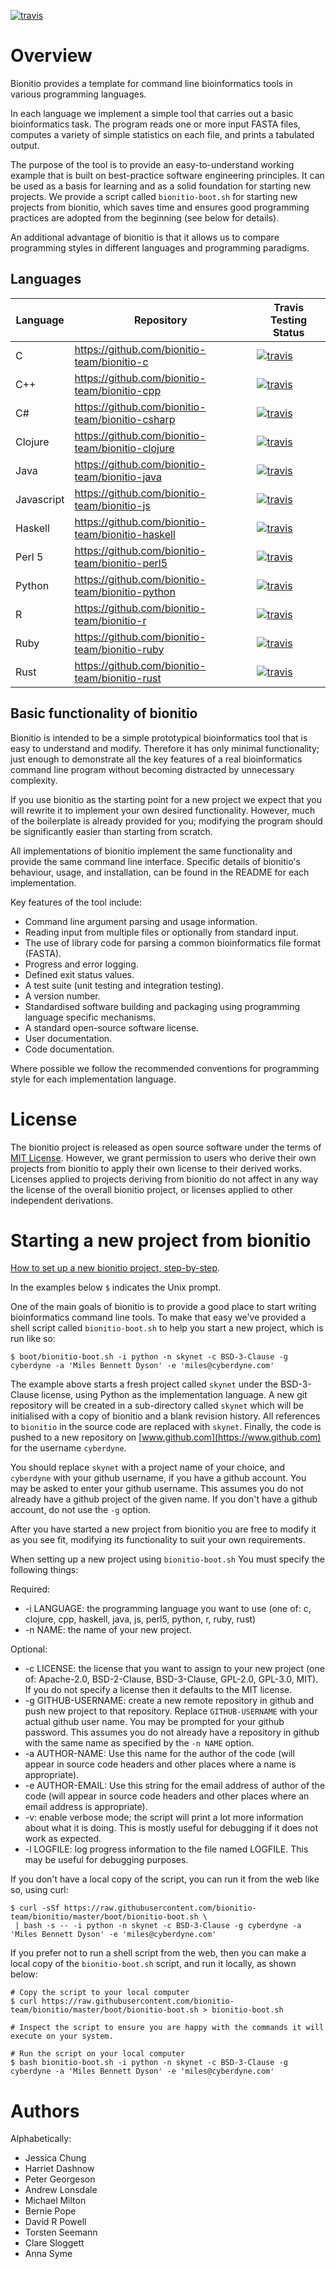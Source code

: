 [![travis](https://travis-ci.org/bionitio-team/bionitio.svg?branch=master)](https://travis-ci.org/bionitio-team/bionitio)

# Overview 

Bionitio provides a template for command line bioinformatics tools in various programming languages.

In each language we implement a simple tool that carries out a basic bioinformatics task.
The program reads one or more input FASTA files, computes a variety of simple statistics on each file, and prints a tabulated output.

The purpose of the tool is to provide an easy-to-understand working example that is built on best-practice software engineering principles. It can be used as a basis for learning and as a solid foundation for starting new projects. We provide a script called `bionitio-boot.sh` for starting new projects from bionitio, which saves time and ensures good programming practices are adopted from the beginning (see below for details).

An additional advantage of bionitio is that it allows us to compare programming styles in different languages and programming paradigms.

## Languages

| Language | Repository | Travis Testing Status |
|----------|-----------------------|------------|
| C        | <https://github.com/bionitio-team/bionitio-c> | [![travis](https://travis-ci.org/bionitio-team/bionitio-c.svg?branch=master)](https://travis-ci.org/bionitio-team/bionitio-c) | 
| C++      | <https://github.com/bionitio-team/bionitio-cpp> | [![travis](https://travis-ci.org/bionitio-team/bionitio-cpp.svg?branch=master)](https://travis-ci.org/bionitio-team/bionitio-cpp) | 
| C#       | <https://github.com/bionitio-team/bionitio-csharp> | [![travis](https://travis-ci.org/bionitio-team/bionitio-csharp.svg?branch=master)](https://travis-ci.org/bionitio-team/bionitio-csharp) | 
| Clojure  | <https://github.com/bionitio-team/bionitio-clojure> | [![travis](https://travis-ci.org/bionitio-team/bionitio-clojure.svg?branch=master)](https://travis-ci.org/bionitio-team/bionitio-clojure) | 
| Java     | <https://github.com/bionitio-team/bionitio-java> | [![travis](https://travis-ci.org/bionitio-team/bionitio-java.svg?branch=master)](https://travis-ci.org/bionitio-team/bionitio-java) | 
| Javascript | <https://github.com/bionitio-team/bionitio-js> | [![travis](https://travis-ci.org/bionitio-team/bionitio-js.svg?branch=master)](https://travis-ci.org/bionitio-team/bionitio-js) | 
| Haskell  | <https://github.com/bionitio-team/bionitio-haskell> | [![travis](https://travis-ci.org/bionitio-team/bionitio-haskell.svg?branch=master)](https://travis-ci.org/bionitio-team/bionitio-haskell) | 
| Perl 5   | <https://github.com/bionitio-team/bionitio-perl5> | [![travis](https://travis-ci.org/bionitio-team/bionitio-perl5.svg?branch=master)](https://travis-ci.org/bionitio-team/bionitio-perl5) | 
| Python   | <https://github.com/bionitio-team/bionitio-python> | [![travis](https://travis-ci.org/bionitio-team/bionitio-python.svg?branch=master)](https://travis-ci.org/bionitio-team/bionitio-python) | 
| R        | <https://github.com/bionitio-team/bionitio-r> | [![travis](https://travis-ci.org/bionitio-team/bionitio-r.svg?branch=master)](https://travis-ci.org/bionitio-team/bionitio-r) | 
| Ruby     | <https://github.com/bionitio-team/bionitio-ruby> | [![travis](https://travis-ci.org/bionitio-team/bionitio-ruby.svg?branch=master)](https://travis-ci.org/bionitio-team/bionitio-ruby) | 
| Rust     | <https://github.com/bionitio-team/bionitio-rust> | [![travis](https://travis-ci.org/bionitio-team/bionitio-rust.svg?branch=master)](https://travis-ci.org/bionitio-team/bionitio-rust) | 

## Basic functionality of bionitio

Bionitio is intended to be a simple prototypical bioinformatics tool that is easy to understand and modify. Therefore it has only minimal functionality; just enough to demonstrate all the key features of a real bioinformatics command line program without becoming distracted by unnecessary complexity.

If you use bionitio as the starting point for a new project we expect that you will rewrite it to implement your own desired functionality. However, much of the boilerplate is already provided for you; modifying the program should be significantly easier than starting from scratch.

All implementations of bionitio implement the same functionality and provide the same command line interface.
Specific details of bionitio's behaviour, usage, and installation, can be found in the README for each implementation.

Key features of the tool include:

* Command line argument parsing and usage information.
* Reading input from multiple files or optionally from standard input.
* The use of library code for parsing a common bioinformatics file format (FASTA).
* Progress and error logging.
* Defined exit status values.
* A test suite (unit testing and integration testing). 
* A version number.
* Standardised software building and packaging using programming language specific mechanisms.
* A standard open-source software license. 
* User documentation.
* Code documentation.

Where possible we follow the recommended conventions for programming style for each implementation language.

# License

The bionitio project is released as open source software under the terms of [MIT License](https://raw.githubusercontent.com/bionitio-team/bionitio/master/LICENSE).
However, we grant permission to users who derive their own projects from bionitio to apply their own license to their derived works. Licenses applied to projects deriving from bionitio do not affect in any way the license of the overall bionitio project, or licenses applied to other independent derivations.

# Starting a new project from bionitio

[How to set up a new bionitio project, step-by-step](https://github.com/bionitio-team/bionitio/wiki/How-to-set-up-a-new-bionitio-project).

In the examples below `$` indicates the Unix prompt.

One of the main goals of bionitio is to provide a good place to start writing bioinformatics command line tools. To make that easy we've provided a shell script called `bionitio-boot.sh` to help you start a new project, which is run like so:

```
$ boot/bionitio-boot.sh -i python -n skynet -c BSD-3-Clause -g cyberdyne -a 'Miles Bennett Dyson' -e 'miles@cyberdyne.com' 
```

The example above starts a fresh project called `skynet` under the BSD-3-Clause license, using Python as the implementation language. A new git repository will be created in a sub-directory called `skynet` which will be initialised with a copy of bionitio and a blank revision history. All references to `bionitio` in the source code are replaced with `skynet`. Finally, the code is pushed to a new repository on [www.github.com](https://www.github.com) for the username `cyberdyne`.

You should replace `skynet` with a project name of your choice, and `cyberdyne` with your github username, if you have a github account. You may be asked to enter your github username. This assumes you do not already have a github project of the given name. If you don't have a github account, do not use the `-g` option. 

After you have started a new project from bionitio you are free to modify it as you see fit, modifying its functionality to suit your own requirements.


When setting up a new project using `bionitio-boot.sh` You must specify the following things: 

Required:

* -i LANGUAGE: the programming language you want to use (one of: c, clojure, cpp, haskell, java, js, perl5, python, r, ruby, rust)
* -n NAME: the name of your new project.

Optional:

* -c LICENSE: the license that you want to assign to your new project (one of: Apache-2.0, BSD-2-Clause, BSD-3-Clause, GPL-2.0, GPL-3.0, MIT). If you do not specify a license then it defaults to the MIT license.
* -g GITHUB-USERNAME: create a new remote repository in github and push new project to that repository. Replace `GITHUB-USERNAME` with your actual github user name. You may be prompted for your github password. This assumes you do not already have a repository in github with the same name as specified by the `-n NAME` option.
* -a AUTHOR-NAME: Use this name for the author of the code (will appear in source code headers and other places where a name is appropriate).
* -e AUTHOR-EMAIL: Use this string for the email address of author of the code (will appear in source code headers and other places where an email address is appropriate).
* -v: enable verbose mode; the script will print a lot more information about what it is doing. This is mostly useful for debugging if it does not work as expected. 
* -l LOGFILE: log progress information to the file named LOGFILE. This may be useful for debugging purposes. 

If you don't have a local copy of the script, you can run it from the web like so, using curl:

```
$ curl -sSf https://raw.githubusercontent.com/bionitio-team/bionitio/master/boot/bionitio-boot.sh \
 | bash -s -- -i python -n skynet -c BSD-3-Clause -g cyberdyne -a 'Miles Bennett Dyson' -e 'miles@cyberdyne.com'
```

If you prefer not to run a shell script from the web, then you can make a local copy of the `bionitio-boot.sh` script, and run it locally, as shown below:

```
# Copy the script to your local computer
$ curl https://raw.githubusercontent.com/bionitio-team/bionitio/master/boot/bionitio-boot.sh > bionitio-boot.sh

# Inspect the script to ensure you are happy with the commands it will execute on your system.

# Run the script on your local computer
$ bash bionitio-boot.sh -i python -n skynet -c BSD-3-Clause -g cyberdyne -a 'Miles Bennett Dyson' -e 'miles@cyberdyne.com'
```

# Authors

Alphabetically:

* Jessica Chung
* Harriet Dashnow
* Peter Georgeson
* Andrew Lonsdale
* Michael Milton
* Bernie Pope
* David R Powell
* Torsten Seemann
* Clare Sloggett
* Anna Syme
